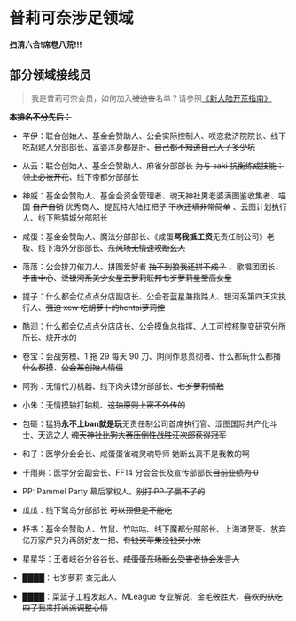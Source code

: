 # 普莉可奈涉足领域
**扫清六合!席卷八荒!!!**

## 部分领域接线员

> 我是普莉可奈会员，如何加入~~被迫害~~名单？请参照[《新大陆开荒指南》](explorer.md)

~~**本排名不分先后：**~~

* 芊伊：联合创始人、基金会赞助人、公会实际控制人、咲恋救济院院长、线下吃胡建人分部部长、富婆浑身都是肝、~~自己都不知道自己入了多少坑~~

* 从云：联合创始人、基金会赞助人、麻雀分部部长 ~~为与 saki 抗衡练成技能：领上必被开花~~、线下帝都分部部长

* 神威：基金会赞助人、基金会资金管理者、魂天神社男老婆满图鉴收集者、喵国 ~~自产自销~~ 优秀商人、提瓦特大陆扛把子 ~~下次还填非常简单~~ 、云图计划执行人、线下熊猫城分部部长

* 咸蛋：基金会赞助人、魔法分部部长、《咸蛋**骂我抵工资**无责任制公司》老板、线下海外分部部长、~~东风场无情速攻断幺人~~

* 落落：公会排刀催刀人、拼图爱好者 ~~抽不到狼我还拼不成？~~ 、歌唱团团长、~~宇宙中心~~、~~泛银河系美少女星云萝莉联邦七岁萝莉星至高女皇~~

* 提子：什么都会亿点点分店副店长、公会苍蓝星兼指路人、银河系第四天灾执行人、~~强迫 xcw 吃胡萝卜的hentai萝莉控~~

* 酷润：什么都会亿点点分店店长、公会摸鱼总指挥、人工可控核聚变研究分所所长、~~烧开水的~~

* 卷宝：会战劳模、1 拖 29 每天 90 刀、阴间作息贯彻者、什么都玩什么都播 ~~什么都摸~~、~~公会某创始人情侣~~

* 阿狗：无情代刀机器、线下肉夹馍分部部长、~~七岁萝莉情敌~~

* 小朱：无情摸轴打轴机、~~这轴原则上密不外传的~~

* 包砸：猛犸**永不上ban就是玩**无责任制公司首席执行官、涩图国际共产化斗士、天选之人 ~~魂天神社比狗大赛压倒性战胜汪次郎获得冠军~~

* 和子：医学分会会长、咸蛋蛋雀魂灵魂导师 ~~她断幺真不是我教的啊~~

* 千雨典：医学分会副会长、FF14 分会会长及宣传部部长~~目前业绩为 0~~

* PP: Pammel Party 幕后掌权人、~~别打 PP 了赢不了的~~

* 瓜瓜：线下鹭岛分部部长 ~~可以顶但是不能吃~~

* 杼书：基金会赞助人、竹鼠、竹咕咕、线下魔都分部部长、上海滩贺哥、放弃亿万家产只为再鸽好友一把、~~有钱买苹果没钱买小米~~

* 星星华：王者峡谷分谷谷长、~~咸蛋蛋东场断幺受害者协会发言人~~

* ████：~~七岁萝莉~~ 查无此人

* ████：菜篮子工程发起人、MLeague 专业解说、金毛~~败~~胜犬、~~喜欢的队吃四了我来打派派调整心情~~


